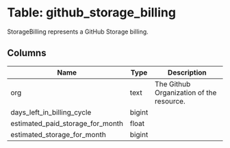 
# Table: github_storage_billing
StorageBilling represents a GitHub Storage billing.
## Columns
| Name        | Type           | Description  |
| ------------- | ------------- | -----  |
|org|text|The Github Organization of the resource.|
|days_left_in_billing_cycle|bigint||
|estimated_paid_storage_for_month|float||
|estimated_storage_for_month|bigint||
